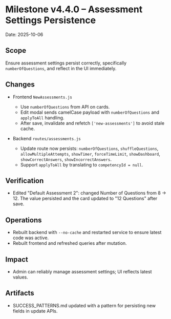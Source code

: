 # Milestone v4.4.0 – Assessment Settings Persistence

Date: 2025-10-06

## Scope
Ensure assessment settings persist correctly, specifically `numberOfQuestions`, and reflect in the UI immediately.

## Changes
- Frontend `NewAssessments.js`
  - Use `numberOfQuestions` from API on cards.
  - Edit modal sends camelCase payload with `numberOfQuestions` and `applyToAll` handling.
  - After save, invalidate and refetch `['new-assessments']` to avoid stale cache.

- Backend `routes/assessments.js`
  - Update route now persists: `numberOfQuestions`, `shuffleQuestions`, `allowMultipleAttempts`, `showTimer`, `forceTimeLimit`, `showDashboard`, `showCorrectAnswers`, `showIncorrectAnswers`.
  - Support `applyToAll` by translating to `competencyId = null`.

## Verification
- Edited "Default Assessment 2": changed Number of Questions from 8 → 12. The value persisted and the card updated to "12 Questions" after save.

## Operations
- Rebuilt backend with `--no-cache` and restarted service to ensure latest code was active.
- Rebuilt frontend and refreshed queries after mutation.

## Impact
- Admin can reliably manage assessment settings; UI reflects latest values.

## Artifacts
- SUCCESS_PATTERNS.md updated with a pattern for persisting new fields in update APIs.


